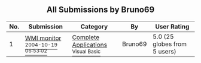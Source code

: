 ﻿<div align="center">

## All Submissions by Bruno69

</div>

No.  | Submission | Category | By   | User Rating
---- | ---------- | -------- | ---- | -----------
1 | [WMI monitor<br /><sup>2004-10-19 06:53:02</sup>](https://github.com/Planet-Source-Code/bruno69-wmi-monitor__1-56823) | [Complete Applications<br /><sup>Visual Basic</sup>](../ByCategory/complete-applications__1-27.md) | Bruno69 | 5.0 (25 globes from 5 users)

